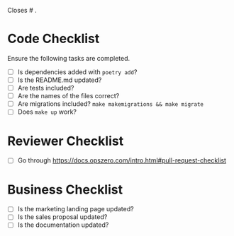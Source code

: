 Closes # .

# Code Checklist

Ensure the following tasks are completed.

 - [ ] Is dependencies added with `poetry add`?
 - [ ] Is the README.md updated?
 - [ ] Are tests included?
 - [ ] Are the names of the files correct?
 - [ ] Are migrations included? `make makemigrations && make migrate`
 - [ ] Does `make up` work?

# Reviewer Checklist

 - [ ] Go through https://docs.opszero.com/intro.html#pull-request-checklist

# Business Checklist

 - [ ] Is the marketing landing page updated?
 - [ ] Is the sales proposal updated?
 - [ ] Is the documentation updated?